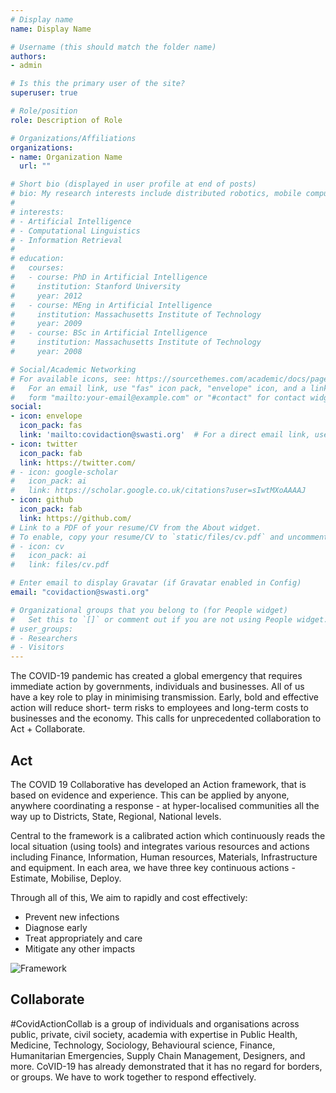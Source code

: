 ```yaml
---
# Display name
name: Display Name

# Username (this should match the folder name)
authors:
- admin

# Is this the primary user of the site?
superuser: true

# Role/position
role: Description of Role

# Organizations/Affiliations
organizations:
- name: Organization Name
  url: ""

# Short bio (displayed in user profile at end of posts)
# bio: My research interests include distributed robotics, mobile computing and programmable matter.
# 
# interests:
# - Artificial Intelligence
# - Computational Linguistics
# - Information Retrieval
# 
# education:
#   courses:
#   - course: PhD in Artificial Intelligence
#     institution: Stanford University
#     year: 2012
#   - course: MEng in Artificial Intelligence
#     institution: Massachusetts Institute of Technology
#     year: 2009
#   - course: BSc in Artificial Intelligence
#     institution: Massachusetts Institute of Technology
#     year: 2008

# Social/Academic Networking
# For available icons, see: https://sourcethemes.com/academic/docs/page-builder/#icons
#   For an email link, use "fas" icon pack, "envelope" icon, and a link in the
#   form "mailto:your-email@example.com" or "#contact" for contact widget.
social:
- icon: envelope
  icon_pack: fas
  link: 'mailto:covidaction@swasti.org'  # For a direct email link, use "mailto:test@example.org".
- icon: twitter
  icon_pack: fab
  link: https://twitter.com/
# - icon: google-scholar
#   icon_pack: ai
#   link: https://scholar.google.co.uk/citations?user=sIwtMXoAAAAJ
- icon: github
  icon_pack: fab
  link: https://github.com/
# Link to a PDF of your resume/CV from the About widget.
# To enable, copy your resume/CV to `static/files/cv.pdf` and uncomment the lines below.
# - icon: cv
#   icon_pack: ai
#   link: files/cv.pdf

# Enter email to display Gravatar (if Gravatar enabled in Config)
email: "covidaction@swasti.org"

# Organizational groups that you belong to (for People widget)
#   Set this to `[]` or comment out if you are not using People widget.
# user_groups:
# - Researchers
# - Visitors
---
```


The COVID-19 pandemic has created a global emergency that requires immediate action by governments, individuals and businesses. All of us have a key role to play in minimising transmission. Early, bold and effective action will reduce short- term risks to employees and long-term costs to businesses and the  economy. This calls for unprecedented collaboration to Act + Collaborate.

## Act

The COVID 19 Collaborative has developed an Action framework, that is based on evidence and experience.  This can be applied by anyone, anywhere coordinating a response - at hyper-localised communities all the way up to Districts, State, Regional, National levels.  

Central to the framework is a calibrated action which continuously reads the local situation (using tools) and integrates various resources and actions including Finance, Information, Human resources, Materials, Infrastructure and equipment. In each area, we have three key continuous actions - Estimate, Mobilise, Deploy.

Through all of this, We aim to rapidly and cost effectively:

* Prevent new infections
* Diagnose early
* Treat appropriately and care
* Mitigate any other impacts

![Framework](/covid-action-website-desktop.png)

## Collaborate

#CovidActionCollab is a group of individuals and organisations across public, private, civil society, academia with expertise in Public Health, Medicine, Technology, Sociology, Behavioural science, Finance, Humanitarian Emergencies, Supply Chain Management, Designers, and more. CoVID-19 has already demonstrated that it has no regard for borders, or groups. We have to work together to respond effectively.
